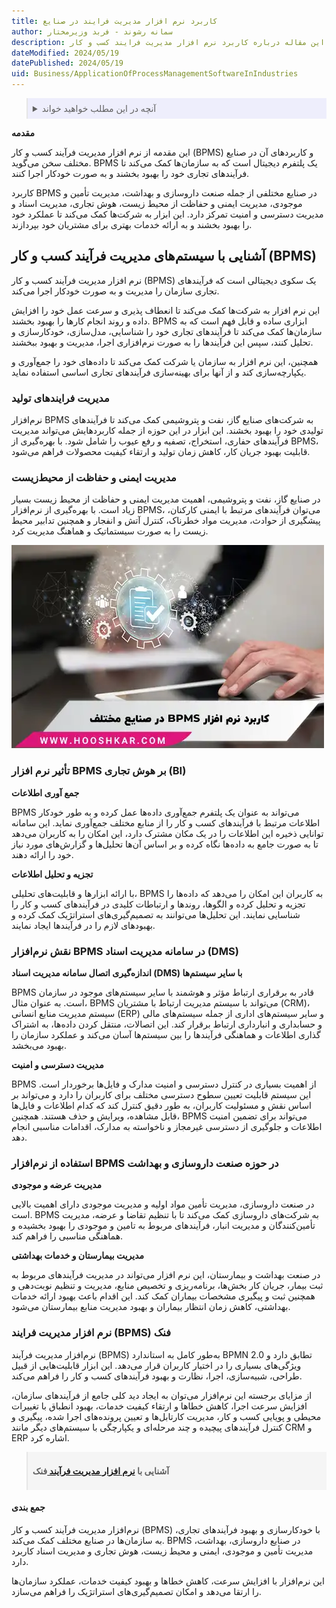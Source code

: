 ```yaml
---
title: کاربرد نرم افزار مدیریت فرایند در صنایع
author: سمانه رشوند - فربد وزیرمختار
description: این مقاله درباره کاربرد نرم افزار مدیریت فرایند کسب و کار (BPMS) در صنایع مختلف است. BPMS یک پلتفرم دیجیتالی است که به سازمان ها کمک می کند تا فرآیندهای تجاری خود را بهبود بخشند و به صورت خودکار اجرا کنند.
dateModified: 2024/05/19
datePublished: 2024/05/19
uid: Business/ApplicationOfProcessManagementSoftwareInIndustries
---
```


<blockquote style="background-color:#eeeefc; padding:0.5rem">

<details>
  <summary>آنچه در این مطلب خواهید خواند</summary>
  <ul>
    <li> آشنایی با سیستم‌های مدیریت فرآیند کسب و کار (BPMS)</li>
    <li>مدیریت فرایندهای تولید</li>
    <li>مدیریت ایمنی و حفاظت از محیط‌زیست</li>
    <li>تأثیر نرم‌افزار BPMS بر هوش تجاری (BI)</li>
    <li>نقش نرم‌افزار BPMS در سامانه مدیریت اسناد (DMS)</li>
    <li>استفاده از نرم‌افزار BPMS در حوزه صنعت داروسازی و بهداشت</li>
    <li>نرم افزار مدیریت فرایند (BPMS) فنک</li>
    <li>جمع بندی</li>
  </ul>
</details>
</blockquote>

**مقدمه**

این مقدمه از نرم‌ افزار مدیریت فرآیند کسب و کار (BPMS) و کاربردهای آن در صنایع مختلف سخن می‌گوید. BPMS یک پلتفرم دیجیتال است که به سازمان‌ها کمک می‌کند تا فرآیندهای تجاری خود را بهبود بخشند و به صورت خودکار اجرا کنند. 

کاربرد BPMS در صنایع مختلفی از جمله صنعت داروسازی و بهداشت، مدیریت تأمین و موجودی، مدیریت ایمنی و حفاظت از محیط زیست، هوش تجاری، مدیریت اسناد و مدیریت دسترسی و امنیت تمرکز دارد. این ابزار به شرکت‌ها کمک می‌کند تا عملکرد خود را بهبود بخشند و به ارائه خدمات بهتری برای مشتریان خود بپردازند.

## آشنایی با سیستم‌های مدیریت فرآیند کسب و کار (BPMS)

نرم ‌افزار مدیریت فرآیند کسب و کار (BPMS) یک سکوی دیجیتالی است که فرآیندهای تجاری سازمان را مدیریت و به صورت خودکار اجرا می‌کند.

 این نرم افزار به شرکت‌ها کمک می‌کند تا انعطاف ‌پذیری و سرعت عمل خود را افزایش داده و روند انجام کارها را بهبود بخشند.
BPMS ابزاری ساده و قابل فهم است که به سازمان‌ها کمک می‌کند تا فرآیندهای تجاری خود را شناسایی، مدل‌سازی، خودکارسازی و تحلیل کنند، سپس این فرآیندها را به صورت نرم‌افزاری اجرا، مدیریت و بهبود ببخشند.

همچنین، این نرم افزار به سازمان یا شرکت کمک می‌کند تا داده‌های خود را جمع‌آوری و یکپارچه‌سازی کند و از آنها برای بهینه‌سازی فرآیندهای تجاری اساسی استفاده نماید.

### مدیریت فرایندهای تولید

نرم‌افزار BPMS به شرکت‌های صنایع گاز، نفت و پتروشیمی کمک می‌کند تا فرآیندهای تولیدی خود را بهبود بخشند. این ابزار در این حوزه از جمله کاربردهایش می‌تواند مدیریت فرآیندهای حفاری، استخراج، تصفیه و رفع عیوب را شامل شود. با بهره‌گیری از BPMS، قابلیت بهبود جریان کار، کاهش زمان تولید و ارتقاء کیفیت محصولات فراهم می‌شود.

### مدیریت ایمنی و حفاظت از محیط‌زیست

در صنایع گاز، نفت و پتروشیمی، اهمیت مدیریت ایمنی و حفاظت از محیط زیست بسیار زیاد است. با بهره‌گیری از نرم‌افزار BPMS، می‌توان فرآیندهای مرتبط با ایمنی کارکنان، پیشگیری از حوادث، مدیریت مواد خطرناک، کنترل آتش و انفجار و همچنین تدابیر محیط زیست را به صورت سیستماتیک و هماهنگ مدیریت کرد.

![کاربرد bpms در صنایع](./Images/ApplicationOfProcessManagementSoftwareInIndustries.webp)

### تأثیر نرم افزار BPMS بر هوش تجاری (BI)

**جمع آوری اطلاعات**

BPMS می‌تواند به عنوان یک پلتفرم جمع‌آوری داده‌ها عمل کرده و به طور خودکار اطلاعات مرتبط با فرآیندهای کسب و کار را از منابع مختلف جمع‌آوری نماید. این سامانه توانایی ذخیره این اطلاعات را در یک مکان مشترک دارد، این امکان را به کاربران می‌دهد تا به صورت جامع به داده‌ها نگاه کرده و بر اساس آن‌ها تحلیل‌ها و گزارش‌های مورد نیاز خود را ارائه دهند.

**تجزیه و تحلیل اطلاعات**

با ارائه ابزارها و قابلیت‌های تحلیلی، BPMS به کاربران این امکان را می‌دهد که داده‌ها را تجزیه و تحلیل کرده و الگوها، روندها و ارتباطات کلیدی در فرآیندهای کسب و کار را شناسایی نمایند. این تحلیل‌ها می‌توانند به تصمیم‌گیری‌های استراتژیک کمک کرده و بهبودهای لازم را در فرآیندها ایجاد نمایند.

### نقش نرم‌افزار BPMS در سامانه مدیریت اسناد (DMS)

**اندازه‌گیری اتصال سامانه مدیریت اسناد (DMS) با سایر سیستم‌ها**

BPMS قادر به برقراری ارتباط مؤثر و هوشمند با سایر سیستم‌های موجود در سازمان است. به عنوان مثال، BPMS می‌تواند با سیستم مدیریت ارتباط با مشتریان (CRM)، سیستم مدیریت منابع انسانی (ERP) و سایر سیستم‌های اداری از جمله سیستم‌های مالی و حسابداری و انبارداری ارتباط برقرار کند. این اتصالات، منتقل کردن داده‌ها، به اشتراک گذاری اطلاعات و هماهنگی فرآیندها را بین سیستم‌ها آسان می‌کند و عملکرد سازمان را بهبود می‌بخشد.

**مدیریت دسترسی و امنیت**

BPMS از اهمیت بسیاری در کنترل دسترسی و امنیت مدارک و فایل‌ها برخوردار است. این سیستم قابلیت تعیین سطوح دسترسی مختلف برای کاربران را دارد و می‌تواند بر اساس نقش و مسئولیت کاربران، به طور دقیق کنترل کند که کدام اطلاعات و فایل‌ها قابل مشاهده، ویرایش و حذف هستند. همچنین، BPMS می‌تواند برای تضمین امنیت اطلاعات و جلوگیری از دسترسی غیرمجاز و ناخواسته به مدارک، اقدامات مناسبی انجام دهد.

### استفاده از نرم‌افزار BPMS در حوزه صنعت داروسازی و بهداشت

**مدیریت عرضه و موجودی**

در صنعت داروسازی، مدیریت تأمین مواد اولیه و مدیریت موجودی دارای اهمیت بالایی است. BPMS به شرکت‌های داروسازی کمک می‌کند تا با تنظیم تقاضا و عرضه، مدیریت تأمین‌کنندگان و مدیریت انبار، فرآیندهای مربوط به تامین و موجودی را بهبود بخشیده و هماهنگی مناسبی را فراهم کند.

**مدیریت بیمارستان و خدمات بهداشتی**

در صنعت بهداشت و بیمارستان، این نرم افزار  می‌تواند در مدیریت فرآیندهای مربوط به ثبت بیمار، جریان کار بخش‌ها، برنامه‌ریزی و تخصیص منابع، مدیریت و تنظیم نوبت‌دهی و همچنین ثبت و پیگیری مشخصات بیماران کمک کند. این اقدام باعث بهبود ارائه خدمات بهداشتی، کاهش زمان انتظار بیماران و بهبود مدیریت منابع بیمارستان می‌شود.

### نرم افزار مدیریت فرایند (BPMS) فنک

نرم‌افزار مدیریت فرآیند (BPMS) به‌طور کامل به استاندارد BPMN 2.0 تطابق دارد و ویژگی‌های بسیاری را در اختیار کاربران قرار می‌دهد. این ابزار قابلیت‌هایی از قبیل 
طراحی، شبیه‌سازی، اجرا، نظارت و بهبود فرآیندهای کسب و کار را فراهم می‌کند.


از مزایای برجسته این نرم‌افزار می‌توان به ایجاد دید کلی جامع از فرآیندهای سازمان، افزایش سرعت اجرا، کاهش خطاها و ارتقاء کیفیت خدمات، بهبود انطباق با تغییرات محیطی و پویایی کسب و کار، مدیریت کارتابل‌ها و تعیین پرونده‌های اجرا شده، پیگیری و کنترل فرآیندهای پیچیده و چند مرحله‌ای و یکپارچگی با سیستم‌های دیگر مانند CRM و ERP اشاره کرد.

<blockquote style="background-color:#f5f5f5; padding:0.5rem">
<p><strong>آشنایی با <a href="https://www.hooshkar.com/Software/Fennec/Module/BPMS" target="_blank">نرم افزار مدیریت فرآیند 
</a>فنک</p></strong></blockquote>

#### جمع بندی

نرم‌افزار مدیریت فرآیند کسب و کار (BPMS) با خودکارسازی و بهبود فرآیندهای تجاری، به سازمان‌ها در صنایع مختلف کمک می‌کند. BPMS در صنایع داروسازی، بهداشت، مدیریت تأمین و موجودی، ایمنی و محیط زیست، هوش تجاری و مدیریت اسناد کاربرد دارد. 

این نرم‌افزار با افزایش سرعت، کاهش خطاها و بهبود کیفیت خدمات، عملکرد سازمان‌ها را ارتقا می‌دهد و امکان تصمیم‌گیری‌های استراتژیک را فراهم می‌سازد.